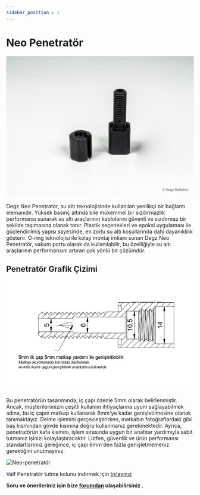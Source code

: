 ```yaml
---
sidebar_position : 1
---
```


# Neo Penetratör



![Neo-penetratör](./image/neo-penetrator-3.jpg)


Degz Neo Penetratör, su altı teknolojisinde kullanılan yenilikçi bir bağlantı elemanıdır. Yüksek basınç altında bile mükemmel bir sızdırmazlık performansı sunarak su altı araçlarının kablolarını güvenli ve sızdırmaz bir şekilde taşımasına olanak tanır. Plastik seçenekleri ve epoksi uygulaması ile güçlendirilmiş yapısı sayesinde, en zorlu su altı koşullarında dahi dayanıklılık gösterir. O-ring teknolojisi ile kolay montaj imkanı sunan Degz Neo Penetratör, vakum portu olarak da kullanılabilir, bu özelliğiyle su altı araçlarının performansını artıran çok yönlü bir çözümdür.

## Penetratör Grafik Çizimi 

![Neo-penetratör](./image/penetrator-grafik.png)

Bu penetratörün tasarımında, iç çapı özenle 5mm olarak belirlenmiştir. Ancak, müşterilerimizin çeşitli kullanım ihtiyaçlarına uyum sağlayabilmek adına, bu iç çapın matkap kullanarak 6mm'ye kadar genişletilmesine olanak tanımaktayız. Delme işlemini gerçekleştirirken, matkabın fotoğraflardaki gibi  baş kısmından gövde kısmına doğru  kullanmanız gerekmektedir. Ayrıca, penetratörün kafa kısmını, işlem sırasında uygun bir anahtar yardımıyla sabit tutmanız işinizi kolaylaştıracaktır. Lütfen, güvenlik ve ürün performansı standartlarımız gereğince, iç çapı 6mm'den fazla genişletmemeniz gerektiğini unutmayınız.



![Neo-penetratör](./image/penetrator-kullanım.png)


 Valf Penetratör tutma kolunu indirmek  için [tıklayınız](https://drive.google.com/file/d/1MiMCZR9ImO0EURkuh9rMNSrBONPoWTtd/view?usp=drive_link) 

**Soru ve önerileriniz için bize [forumdan](https://forum.degzrobotics.com/)    ulaşabilirsiniz .**


